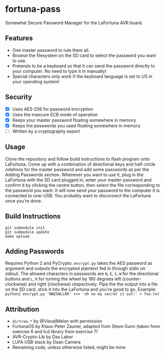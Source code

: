 # fortuna-pass
Somewhat Secure Password Manager for the LaFortuna AVR board.

## Features
- One master password to rule them all.
- Browse the filesystem on the SD card to select the password you want to use.
- Pretends to be a keyboard so that it can send the password directly to your computer. No need to type it in manually!
- Special characters only work if the keyboard language is set to US in your operating system!

## Security
- [x] Uses AES-256 for password encryption
- [x] Uses the insecure ECB mode of operation
- [x] Keeps your master password floating somewhere in memory
- [x] Keeps the passwords you used floating somewhere in memory
- [ ] Written by a cryptography expert

## Usage
Clone the repository and follow build instructions to flash program onto LaFortuna.
Come up with a combination of directional keys and half-circle rotations for the master password and add some passwords as per the Adding Passwords section.
Whenever you want to use it, plug in the LaFortuna with the SD card plugged in, enter your master password and confirm it by clicking the centre button, then select the file corresponding to the password you want.
It will now send your password to the computer it is connected to over USB.
You probably want to disconnect the LaFortuna once you're done.

## Build Instructions
    git submodule init
    git submodule update
    make upload

## Adding Passwords
Requires Python 2 and PyCrypto.
`encrypt.py` takes the AES password as argument and outputs the encrypted plaintext fed in through stdin on stdout.
The allowed characters in passwords are `N`, `E`, `S`, `W` for the directional buttons and `L`, `R` for turning the wheel by 180 degrees left (counter-clockwise) and right (clockwise) respectively.
Pipe the the output into a file on the SD card, stick it into the LaFortuna and you're good to go.
Example: `python2 encrypt.py 'NNESWLLRR' <<< 'oh no my secret is out!' > foo.txt`

## Attribution
- `dirtree.*` by @VisualMelon with permission
- FortunaOS by Klaus-Peter Zauner, adapted from Steve Gunn (taken from exercise 6 and lcd library from exercise 7)
- AVR-Crypto-Lib by Das Labor
- LUFA USB stack by Dean Camera
- Remaining code, unless otherwise listed, might be mine
